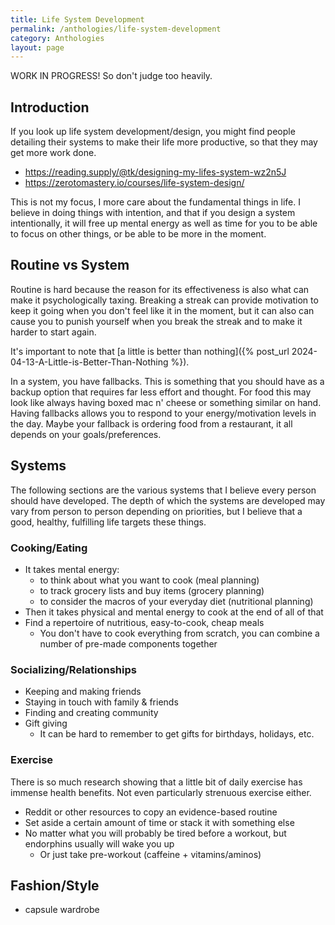 ```yaml
---
title: Life System Development
permalink: /anthologies/life-system-development
category: Anthologies
layout: page
---
```


WORK IN PROGRESS! So don't judge too heavily.

## Introduction

If you look up life system development/design, you might find people detailing their systems to make their life more productive, so that they may get more work done. 
* https://reading.supply/@tk/designing-my-lifes-system-wz2n5J
* https://zerotomastery.io/courses/life-system-design/

This is not my focus, I more care about the fundamental things in life. I believe in doing things with intention, and that if you design a system intentionally, it will free up mental energy as well as time for you to be able to focus on other things, or be able to be more in the moment.

## Routine vs System

Routine is hard because the reason for its effectiveness is also what can make it psychologically taxing. Breaking a streak can provide motivation to keep it going when you don't feel like it in the moment, but it can also can cause you to punish yourself when you break the streak and to make it harder to start again.

It's important to note that [a little is better than nothing]({% post_url 2024-04-13-A-Little-is-Better-Than-Nothing %}).

In a system, you have fallbacks. This is something that you should have as a backup option that requires far less effort and thought. For food this may look like always having boxed mac n' cheese or something similar on hand. Having fallbacks allows you to respond to your energy/motivation levels in the day. Maybe your fallback is ordering food from a restaurant, it all depends on your goals/preferences.

## Systems

The following sections are the various systems that I believe every person should have developed. The depth of which the systems are developed may vary from person to person depending on priorities, but I believe that a good, healthy, fulfilling life targets these things.

### Cooking/Eating

* It takes mental energy:
    * to think about what you want to cook (meal planning)
    * to track grocery lists and buy items (grocery planning)
    * to consider the macros of your everyday diet (nutritional planning)
* Then it takes physical and mental energy to cook at the end of all of that
* Find a repertoire of nutritious, easy-to-cook, cheap meals
    * You don't have to cook everything from scratch, you can combine a number of pre-made components together

### Socializing/Relationships

* Keeping and making friends
* Staying in touch with family & friends
* Finding and creating community 
* Gift giving
    * It can be hard to remember to get gifts for birthdays, holidays, etc.

### Exercise

There is so much research showing that a little bit of daily exercise has immense health benefits. Not even particularly strenuous exercise either.

* Reddit or other resources to copy an evidence-based routine
* Set aside a certain amount of time or stack it with something else
* No matter what you will probably be tired before a workout, but endorphins usually will wake you up
    * Or just take pre-workout (caffeine + vitamins/aminos)

## Fashion/Style

* capsule wardrobe